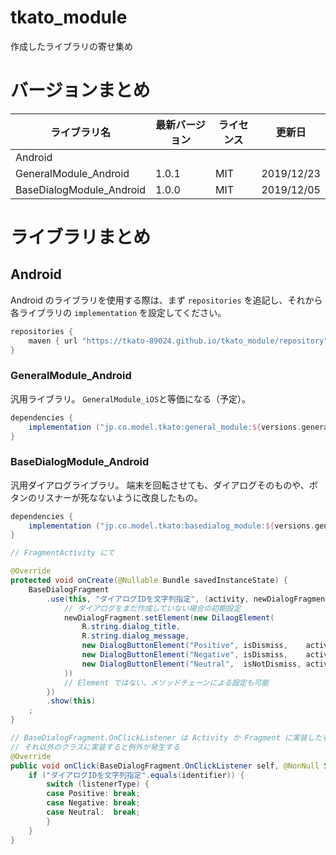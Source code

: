 tkato_module
============

作成したライブラリの寄せ集め


# バージョンまとめ

| ライブラリ名               | 最新バージョン | ライセンス | 更新日      |
| ------------------------ | ------------ | -------- | ---------- |
| Android                  |              |          |            |
| GeneralModule_Android    | 1.0.1        | MIT      | 2019/12/23 |
| BaseDialogModule_Android | 1.0.0        | MIT      | 2019/12/05 |


# ライブラリまとめ

## Android

Android のライブラリを使用する際は、まず `repositories` を追記し、それから各ライブラリの `implementation` を設定してください。

```build.gradle
repositories {
    maven { url "https://tkato-89024.github.io/tkato_module/repository" }
}
```

### GeneralModule_Android

汎用ライブラリ。
`GeneralModule_iOS`と等価になる（予定）。
```build.gradle
dependencies {
    implementation ("jp.co.model.tkato:general_module:${versions.general_module}")
}
```

### BaseDialogModule_Android

汎用ダイアログライブラリ。
端末を回転させても、ダイアログそのものや、ボタンのリスナーが死なないように改良したもの。
```build.gradle
dependencies {
    implementation ("jp.co.model.tkato:basedialog_module:${versions.general_module}")
}
```
```java
// FragmentActivity にて

@Override
protected void onCreate(@Nullable Bundle savedInstanceState) {
    BaseDialogFragment
        .use(this, "ダイアログIDを文字列指定", (activity, newDialogFragment) -> {
            // ダイアログをまだ作成していない場合の初期設定
            newDialogFragment.setElement(new DilaogElement(
                R.string.dialog_title,
                R.string.dialog_message,
                new DialogButtonElement("Positive", isDismiss,    activity),
                new DialogButtonElement("Negative", isDismiss,    activity),
                new DialogButtonElement("Neutral",  isNotDismiss, activity),
            ))
            // Element ではない、メソッドチェーンによる設定も可能
        })
        .show(this)
    ;
}

// BaseDialogFragment.OnClickListener は Activity か Fragment に実装したものでないと、画面回転時に復帰できないため
// それ以外のクラスに実装すると例外が発生する
@Override
public void onClick(BaseDialogFragment.OnClickListener self, @NonNull String identifier, BaseDialogFragment.ListenerType listenerType, @NonNull DialogInterface dialog) {
    if ("ダイアログIDを文字列指定".equals(identifier)) {
        switch (listenerType) {
        case Positive: break;
        case Negative: break;
        case Neutral:  break;
        }
    }
}
```
